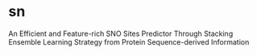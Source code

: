 # sn
An Efficient and Feature-rich SNO Sites Predictor Through Stacking Ensemble Learning Strategy from Protein Sequence-derived Information
